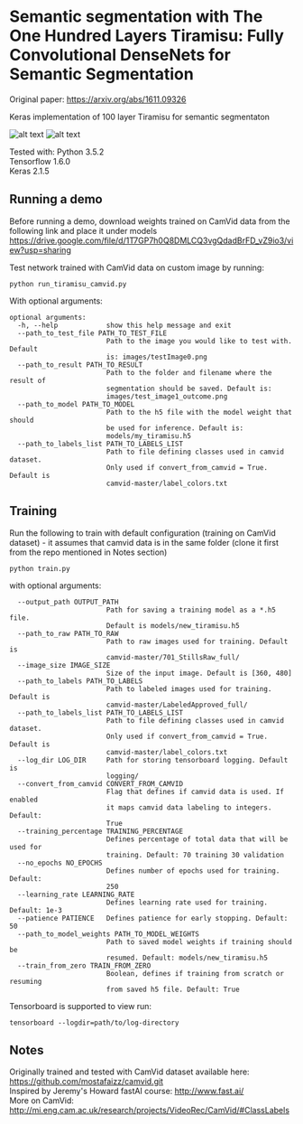 # Semantic segmentation with The One Hundred Layers Tiramisu: Fully Convolutional DenseNets for Semantic Segmentation

Original paper:
https://arxiv.org/abs/1611.09326

Keras implementation of 100 layer Tiramisu for semantic segmentaton

![alt text](https://raw.githubusercontent.com/xxmarl/100-tiramisu-keras/master/images/test_image3_small.png)
![alt text](https://raw.githubusercontent.com/xxmarl/100-tiramisu-keras/master/images/test_image3_outcome.png)

Tested with:
Python 3.5.2  
Tensorflow 1.6.0  
Keras 2.1.5  

## Running a demo
Before running a demo, download weights trained on CamVid data from the following link and place it under models\
https://drive.google.com/file/d/1T7GP7h0Q8DMLCQ3vgQdadBrFD_vZ9io3/view?usp=sharing

Test network trained with CamVid data on custom image by running:  
~~~
python run_tiramisu_camvid.py
~~~

With optional arguments:  
~~~
optional arguments:
  -h, --help            show this help message and exit
  --path_to_test_file PATH_TO_TEST_FILE
                        Path to the image you would like to test with. Default
                        is: images/testImage0.png
  --path_to_result PATH_TO_RESULT
                        Path to the folder and filename where the result of
                        segmentation should be saved. Default is:
                        images/test_image1_outcome.png
  --path_to_model PATH_TO_MODEL
                        Path to the h5 file with the model weight that should
                        be used for inference. Default is:
                        models/my_tiramisu.h5
  --path_to_labels_list PATH_TO_LABELS_LIST
                        Path to file defining classes used in camvid dataset.
                        Only used if convert_from_camvid = True. Default is
                        camvid-master/label_colors.txt
~~~
## Training

Run the following to train with default configuration (training on CamVid dataset) - it assumes that camvid data is in the same folder (clone it first from the repo mentioned in Notes section)
```
python train.py
```
with optional arguments:

```
  --output_path OUTPUT_PATH
                        Path for saving a training model as a *.h5 file.
                        Default is models/new_tiramisu.h5
  --path_to_raw PATH_TO_RAW
                        Path to raw images used for training. Default is
                        camvid-master/701_StillsRaw_full/
  --image_size IMAGE_SIZE
                        Size of the input image. Default is [360, 480]
  --path_to_labels PATH_TO_LABELS
                        Path to labeled images used for training. Default is
                        camvid-master/LabeledApproved_full/
  --path_to_labels_list PATH_TO_LABELS_LIST
                        Path to file defining classes used in camvid dataset.
                        Only used if convert_from_camvid = True. Default is
                        camvid-master/label_colors.txt
  --log_dir LOG_DIR     Path for storing tensorboard logging. Default is
                        logging/
  --convert_from_camvid CONVERT_FROM_CAMVID
                        Flag that defines if camvid data is used. If enabled
                        it maps camvid data labeling to integers. Default:
                        True
  --training_percentage TRAINING_PERCENTAGE
                        Defines percentage of total data that will be used for
                        training. Default: 70 training 30 validation
  --no_epochs NO_EPOCHS
                        Defines number of epochs used for training. Default:
                        250
  --learning_rate LEARNING_RATE
                        Defines learning rate used for training. Default: 1e-3
  --patience PATIENCE   Defines patience for early stopping. Default: 50
  --path_to_model_weights PATH_TO_MODEL_WEIGHTS
                        Path to saved model weights if training should be
                        resumed. Default: models/new_tiramisu.h5
  --train_from_zero TRAIN_FROM_ZERO
                        Boolean, defines if training from scratch or resuming
                        from saved h5 file. Default: True
```
Tensorboard is supported to view run:
~~~
tensorboard --logdir=path/to/log-directory
~~~

## Notes
Originally trained and tested with CamVid dataset available here: https://github.com/mostafaizz/camvid.git  
Inspired by Jeremy's Howard fastAI course: http://www.fast.ai/  
More on CamVid: http://mi.eng.cam.ac.uk/research/projects/VideoRec/CamVid/#ClassLabels
